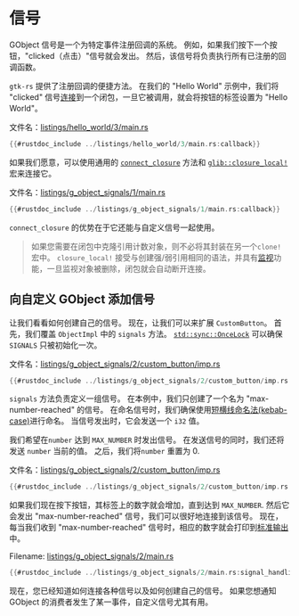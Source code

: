 # 信号

GObject 信号是一个为特定事件注册回调的系统。 例如，如果我们按下一个按钮，"clicked（点击）"信号就会发出。 然后，该信号将负责执行所有已注册的回调函数。

`gtk-rs` 提供了注册回调的便捷方法。 在我们的 "Hello World" 示例中，我们将 "clicked" 信号[连接](https://gtk-rs.org/gtk4-rs/stable/latest/docs/gtk4/prelude/trait.ButtonExt.html#tymethod.connect_clicked)到一个闭包，一旦它被调用，就会将按钮的标签设置为 "Hello World"。

文件名：<a class=file-link href="https://github.com/gtk-rs/gtk4-rs/blob/master/book/listings/hello_world/3/main.rs">listings/hello_world/3/main.rs</a>

```rust
{{#rustdoc_include ../listings/hello_world/3/main.rs:callback}}
```

如果我们愿意，可以使用通用的 [`connect_closure`](https://gtk-rs.org/gtk-rs-core/stable/latest/docs/glib/object/trait.ObjectExt.html#tymethod.connect_closure) 方法和 [`glib::closure_local!`](https://gtk-rs.org/gtk-rs-core/stable/latest/docs/glib/macro.closure_local.html) 宏来连接它。

文件名：<a class=file-link href="https://github.com/gtk-rs/gtk4-rs/blob/master/book/listings/g_object_signals/1/main.rs">listings/g_object_signals/1/main.rs</a>

```rust
{{#rustdoc_include ../listings/g_object_signals/1/main.rs:callback}}
```

`connect_closure` 的优势在于它还能与自定义信号一起使用。

> 如果您需要在闭包中克隆引用计数对象，则不必将其封装在另一个`clone!` 宏中。
> `closure_local!` 接受与创建强/弱引用相同的语法，并具有[监视](https://gtk-rs.org/gtk-rs-core/stable/latest/docs/glib/macro.closure.html#object-watching)功能，一旦监视对象被删除，闭包就会自动断开连接。 

## 向自定义 GObject 添加信号

让我们看看如何创建自己的信号。 现在，让我们可以来扩展 `CustomButton`。 首先，我们覆盖 `ObjectImpl` 中的 `signals` 方法。 [`std::sync::OnceLock`](https://doc.rust-lang.org/std/sync/struct.OnceLock.html) 可以确保 `SIGNALS` 只被初始化一次。

文件名：<a class=file-link href="https://github.com/gtk-rs/gtk4-rs/blob/master/book/listings/g_object_signals/2/custom_button/imp.rs">listings/g_object_signals/2/custom_button/imp.rs</a>

```rust
{{#rustdoc_include ../listings/g_object_signals/2/custom_button/imp.rs:object_impl}}
```

`signals` 方法负责定义一组信号。 在本例中，我们只创建了一个名为 "max-number-reached" 的信号。 在命名信号时，我们确保使用[短横线命名法(kebab-case)](https://en.wikipedia.org/wiki/Letter_case#Kebab_case)进行命名。 当信号发出时，它会发送一个 `i32` 值。

我们希望在`number` 达到 `MAX_NUMBER` 时发出信号。 在发送信号的同时，我们还将发送 `number` 当前的值。 之后，我们将`number` 重置为 0.

文件名：<a class=file-link href="https://github.com/gtk-rs/gtk4-rs/blob/master/book/listings/g_object_signals/2/custom_button/imp.rs">listings/g_object_signals/2/custom_button/imp.rs</a>

```rust
{{#rustdoc_include ../listings/g_object_signals/2/custom_button/imp.rs:button_impl}}
```

如果我们现在按下按钮，其标签上的数字就会增加，直到达到 `MAX_NUMBER`. 然后它会发出 "max-number-reached" 信号，我们可以很好地连接到该信号。 现在，每当我们收到 "max-number-reached" 信号时，相应的数字就会打印到[标准输出](https://en.wikipedia.org/wiki/Standard_streams#Standard_output_(stdout))中。

Filename: <a class=file-link href="https://github.com/gtk-rs/gtk4-rs/blob/master/book/listings/g_object_signals/2/main.rs">listings/g_object_signals/2/main.rs</a>

```rust
{{#rustdoc_include ../listings/g_object_signals/2/main.rs:signal_handling}}
```

现在，您已经知道如何连接各种信号以及如何创建自己的信号。 如果您想通知 GObject 的消费者发生了某一事件，自定义信号尤其有用。
